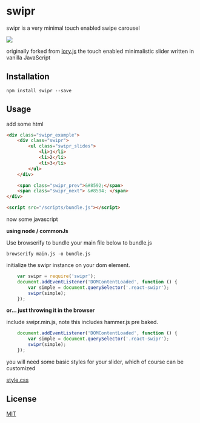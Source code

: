 # swipr

swipr is a very minimal touch enabled swipe carousel

![](http://img1.wikia.nocookie.net/__cb20130426021828/villains/images/thumb/7/78/Swiper.jpg/500px-Swiper.jpg)

originally forked from [lory.js](http://meandmax.github.io/lory/) the touch enabled minimalistic slider written in vanilla JavaScript

## Installation

`npm install swipr --save`

## Usage

add some html

```html
<div class="swipr_example">
    <div class="swipr">
        <ul class="swipr_slides">
            <li>1</li>
            <li>2</li>
            <li>3</li>
        </ul>
    </div>

    <span class="swipr_prev">&#8592;</span>
    <span class="swipr_next"> &#8594; </span>
</div>

<script src="/scripts/bundle.js"></script>
```

now some javascript 

<b>using node / commonJs</b>

Use browserify to bundle your main file below to bundle.js

`browserify main.js -o bundle.js`

initialize the swipr instance on your dom element.

```javascript
    var swipr = require('swipr');
    document.addEventListener('DOMContentLoaded', function () {
        var simple = document.querySelector('.react-swipr');
        swipr(simple);
    });
```

<b>or... just throwing it in the browser</b>

include swipr.min.js, note this includes hammer.js pre baked.

```javascript
    document.addEventListener('DOMContentLoaded', function () {
        var simple = document.querySelector('.react-swipr');
        swipr(simple);
    });
```

you will need some basic styles for your slider, which of course can be customized

[style.css](https://raw.githubusercontent.com/isekivacenz/swipr/master/example/styles.css)

## License

[MIT](http://opensource.org/licenses/MIT)
